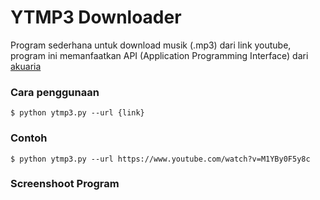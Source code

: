 # YTMP3 Downloader
Program sederhana untuk download musik (.mp3) dari link youtube,
program ini memanfaatkan API (Application Programming Interface)
dari [akuaria]

### Cara penggunaan

```
$ python ytmp3.py --url {link}
```

### Contoh

```
$ python ytmp3.py --url https://www.youtube.com/watch?v=M1YBy0F5y8c
```

### Screenshoot Program
<img src="">

  [akuaria]: <https://api.akuari.my.id>
